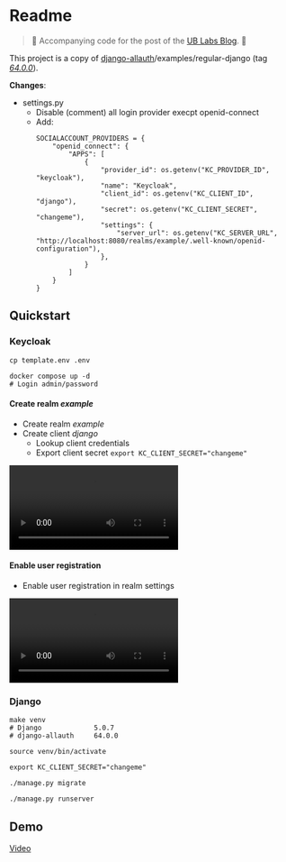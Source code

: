 # Readme

>
> 🔗 Accompanying code for the post of the [UB Labs Blog](http://localhost:1313/post/1189/). 🔗
>

This project is a copy of [django-allauth](https://github.com/pennersr/django-allauth)/examples/regular-django (tag *[64.0.0](https://github.com/pennersr/django-allauth/releases/tag/64.0.0)*).

**Changes**:

* settings.py
  * Disable (comment) all login provider execpt openid-connect
  * Add:
    ```
    SOCIALACCOUNT_PROVIDERS = {
        "openid_connect": {
            "APPS": [
                {
                    "provider_id": os.getenv("KC_PROVIDER_ID", "keycloak"),
                    "name": "Keycloak",
                    "client_id": os.getenv("KC_CLIENT_ID", "django"),
                    "secret": os.getenv("KC_CLIENT_SECRET", "changeme"),
                    "settings": {
                        "server_url": os.getenv("KC_SERVER_URL", "http://localhost:8080/realms/example/.well-known/openid-configuration"),
                    },
                }
            ]
        }
    }
    ```

## Quickstart


### Keycloak

```
cp template.env .env

docker compose up -d
# Login admin/password
```

#### Create realm *example*

* Create realm *example*
* Create client *django*
  * Lookup client credentials
  * Export client secret `export KC_CLIENT_SECRET="changeme"`

![](./docs/kc-supp-1.mp4)

#### Enable user registration

* Enable user registration in realm settings

![](./docs/kc-supp-2.mp4)

### Django

```
make venv
# Django             5.0.7
# django-allauth     64.0.0

source venv/bin/activate

export KC_CLIENT_SECRET="changeme"

./manage.py migrate

./manage.py runserver
```

## Demo

[Video](https://github.com/ubffm/ublabs-django-keycloak-example/blob/main/docs/kc-supp-3.mp4)
